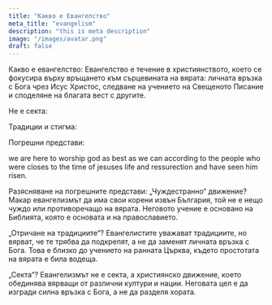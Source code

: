 ```yaml
---
title: "Какво е Евангелство"
meta_title: "evangelism"
description: "this is meta description"
image: "/images/avatar.png"
draft: false
---
```


Какво е евангелство:
Евангелство е течение в християнството, което се фокусира върху връщането към сърцевината на вярата: личната връзка с Бога чрез Исус Христос, следване на учението на Свещеното Писание и споделяне на благата вест с другите.



Не е секта:

Традиции и стигма: 


Погрешни представи:


we are here to worship god as best as we can according to the people who were closes to the time of jesuses life and ressurection and have seen him risen.

Разясняване на погрешните представи:
„Чуждестранно“ движение?
Макар евангелизмът да има свои корени извън България, той не е нещо чуждо или противоречащо на вярата. Неговото учение е основано на Библията, която е основата и на православието.

„Отричане на традициите“?
Евангелистите уважават традициите, но вярват, че те трябва да подкрепят, а не да заменят личната връзка с Бога. Това е близко до учението на ранната Църква, където простотата на вярата е била водеща.

„Секта“?
Евангелизмът не е секта, а християнско движение, което обединява вярващи от различни култури и нации. Неговата цел е да изгради силна връзка с Бога, а не да разделя хората.